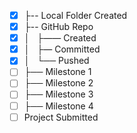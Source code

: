
* [x] ├-- Local Folder Created
* [x] ├-- GitHub Repo
* [x] │   ├—— Created
* [x] │   ├— Committed
* [x] │   └── Pushed
* [ ] ├── Milestone 1
* [ ] ├── Milestone 2
* [ ] ├── Milestone 3
* [ ] ├── Milestone 4
* [ ] Project Submitted
